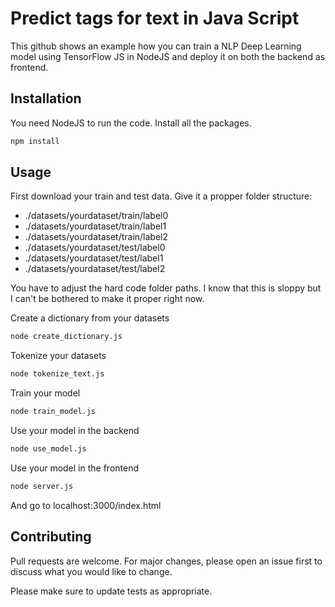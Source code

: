 # Predict tags for text in Java Script

This github shows an example how you can train a NLP Deep Learning model using TensorFlow JS in NodeJS and deploy it on both the backend as frontend.

## Installation

You need NodeJS to run the code.
Install all the packages.

```bash
npm install
```

## Usage

First download your train and test data.
Give it a propper folder structure:
- ./datasets/yourdataset/train/label0
- ./datasets/yourdataset/train/label1
- ./datasets/yourdataset/train/label2
- ./datasets/yourdataset/test/label0
- ./datasets/yourdataset/test/label1
- ./datasets/yourdataset/test/label2

You have to adjust the hard code folder paths. I know that this is sloppy but I can't be bothered to make it proper right now.

Create a dictionary from your datasets
```bash
node create_dictionary.js
```

Tokenize your datasets
```bash
node tokenize_text.js
```

Train your model
```bash
node train_model.js
```

Use your model in the backend
```bash
node use_model.js
```

Use your model in the frontend
```bash
node server.js
```
And go to localhost:3000/index.html

## Contributing
Pull requests are welcome. For major changes, please open an issue first to discuss what you would like to change.

Please make sure to update tests as appropriate.
